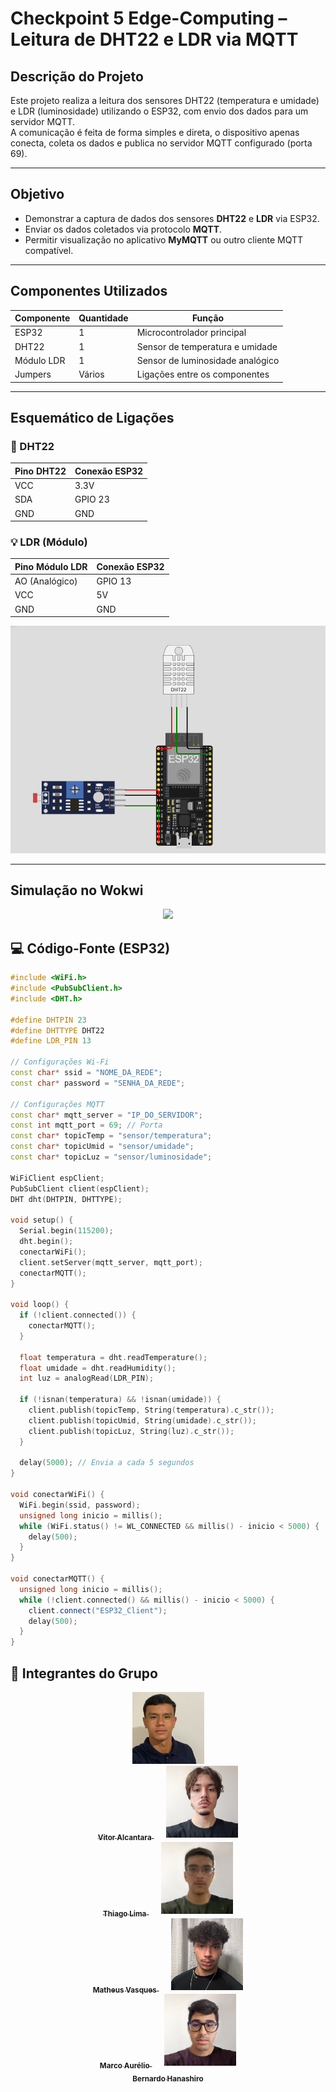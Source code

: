 #  Checkpoint 5 Edge-Computing – Leitura de DHT22 e LDR via MQTT

##  Descrição do Projeto
Este projeto realiza a leitura dos sensores DHT22 (temperatura e umidade) e LDR (luminosidade) utilizando o ESP32, com envio dos dados para um servidor MQTT.  
A comunicação é feita de forma simples e direta, o dispositivo apenas conecta, coleta os dados e publica no servidor MQTT configurado (porta 69).

---

## Objetivo
- Demonstrar a captura de dados dos sensores **DHT22** e **LDR** via ESP32.  
- Enviar os dados coletados via protocolo **MQTT**.  
- Permitir visualização no aplicativo **MyMQTT** ou outro cliente MQTT compatível.  

---

## Componentes Utilizados
| Componente | Quantidade | Função |
|-------------|-------------|--------|
| ESP32 | 1 | Microcontrolador principal |
| DHT22 | 1 | Sensor de temperatura e umidade |
| Módulo LDR | 1 | Sensor de luminosidade analógico |
| Jumpers | Vários | Ligações entre os componentes |

---

## Esquemático de Ligações

### 🧾 DHT22
| Pino DHT22 | Conexão ESP32 |
|-------------|----------------|
| VCC | 3.3V |
| SDA | GPIO 23 |
| GND | GND |

### 💡 LDR (Módulo)
| Pino Módulo LDR | Conexão ESP32 |
|-----------------|----------------|
| AO (Analógico) | GPIO 13 |
| VCC | 5V |
| GND | GND |


<p>
  <img src="./imgs/esquema_de_ligacao.png" width="600">
</p>

---

## Simulação no Wokwi
<p align="center">
 <a href="https://wokwi.com/projects/445707707360387073" target="_blank">
 <img src="https://img.shields.io/badge/Abrir%20no%20Wokwi-00C853?style=for-the-badge&logo=arduino&logoColor=white">
  </a>
  </p>

## 💻 Código-Fonte (ESP32)

```cpp
#include <WiFi.h>
#include <PubSubClient.h>
#include <DHT.h>

#define DHTPIN 23
#define DHTTYPE DHT22
#define LDR_PIN 13

// Configurações Wi-Fi
const char* ssid = "NOME_DA_REDE";
const char* password = "SENHA_DA_REDE";

// Configurações MQTT
const char* mqtt_server = "IP_DO_SERVIDOR";
const int mqtt_port = 69; // Porta
const char* topicTemp = "sensor/temperatura";
const char* topicUmid = "sensor/umidade";
const char* topicLuz = "sensor/luminosidade";

WiFiClient espClient;
PubSubClient client(espClient);
DHT dht(DHTPIN, DHTTYPE);

void setup() {
  Serial.begin(115200);
  dht.begin();
  conectarWiFi();
  client.setServer(mqtt_server, mqtt_port);
  conectarMQTT();
}

void loop() {
  if (!client.connected()) {
    conectarMQTT();
  }

  float temperatura = dht.readTemperature();
  float umidade = dht.readHumidity();
  int luz = analogRead(LDR_PIN);

  if (!isnan(temperatura) && !isnan(umidade)) {
    client.publish(topicTemp, String(temperatura).c_str());
    client.publish(topicUmid, String(umidade).c_str());
    client.publish(topicLuz, String(luz).c_str());
  }

  delay(5000); // Envia a cada 5 segundos
}

void conectarWiFi() {
  WiFi.begin(ssid, password);
  unsigned long inicio = millis();
  while (WiFi.status() != WL_CONNECTED && millis() - inicio < 5000) {
    delay(500);
  }
}

void conectarMQTT() {
  unsigned long inicio = millis();
  while (!client.connected() && millis() - inicio < 5000) {
    client.connect("ESP32_Client");
    delay(500);
  }
}
```
## 👥 Integrantes do Grupo

<p align="center">
  <a href="https://github.com/VitorAlcantara-tech">
    <img src="./imgs/Vitor.png" width="115"><br>
    <sub><b>Vitor Alcantara</b></sub>
  </a>
  &nbsp;&nbsp;&nbsp;&nbsp;
  <a href="https://github.com/thiagolima-tech">
    <img src="./imgs/Thiago.png" width="115"><br>
    <sub><b>Thiago Lima</b></sub>
  </a>
  &nbsp;&nbsp;&nbsp;&nbsp;
  <a href="https://github.com/maatvasques">
    <img src="./imgs/Matheus.png" width="115"><br>
    <sub><b>Matheus Vasques</b></sub>
  </a>
  &nbsp;&nbsp;&nbsp;&nbsp;
  <a href="https://github.com/Arriatea">
    <img src="./imgs/Marco.png" width="115"><br>
    <sub><b>Marco Aurélio</b></sub>
  </a>
  &nbsp;&nbsp;&nbsp;&nbsp;
  <a href="https://github.com/BernardoYuji">
    <img src="./imgs/Bernardo.png" width="115"><br>
    <sub><b>Bernardo Hanashiro</b></sub>
  </a>
</p>
